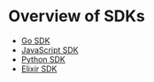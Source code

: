 # Overview of SDKs

- [Go SDK](sdk-go/README.md)
- [JavaScript SDK](sdk-js/README.md)
- [Python SDK](sdk-python/README.md)
- [Elixir SDK](aepp-sdk-elixir/README.md)
